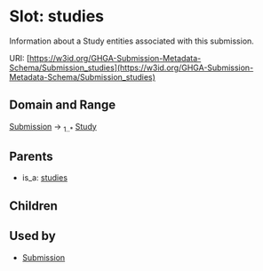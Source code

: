 
# Slot: studies


Information about a Study entities associated with this submission.

URI: [https://w3id.org/GHGA-Submission-Metadata-Schema/Submission_studies](https://w3id.org/GHGA-Submission-Metadata-Schema/Submission_studies)


## Domain and Range

[Submission](Submission.md) &#8594;  <sub>1..\*</sub> [Study](Study.md)

## Parents

 *  is_a: [studies](studies.md)

## Children


## Used by

 * [Submission](Submission.md)
